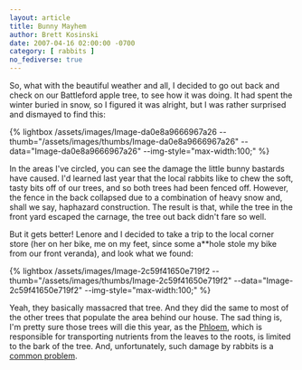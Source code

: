 ```yaml
---
layout: article
title: Bunny Mayhem
author: Brett Kosinski
date: 2007-04-16 02:00:00 -0700
category: [ rabbits ]
no_fediverse: true
---
```


So, what with the beautiful weather and all, I decided to go out back and check on our Battleford apple tree, to see how it was doing.  It had spent the winter buried in snow, so I figured it was alright, but I was rather surprised and dismayed to find this:

{% lightbox /assets/images/Image-da0e8a9666967a26 --thumb="/assets/images/thumbs/Image-da0e8a9666967a26" --data="Image-da0e8a9666967a26" --img-style="max-width:100;" %}

In the areas I've circled, you can see the damage the little bunny bastards have caused.  I'd learned last year that the local rabbits like to chew the soft, tasty bits off of our trees, and so both trees had been fenced off.  However, the fence in the back collapsed due to a combination of heavy snow and, shall we say, haphazard construction.  The result is that, while the tree in the front yard escaped the carnage, the tree out back didn't fare so well.

But it gets better!  Lenore and I decided to take a trip to the local corner store (her on her bike, me on my feet, since some a**hole stole my bike from our front veranda), and look what we found:

{% lightbox /assets/images/Image-2c59f41650e719f2 --thumb="/assets/images/thumbs/Image-2c59f41650e719f2" --data="Image-2c59f41650e719f2" --img-style="max-width:100;" %}

Yeah, they basically massacred that tree.  And they did the same to most of the other trees that populate the area behind our house.  The sad thing is, I'm pretty sure those trees will die this year, as the [Phloem](http://en.wikipedia.org/wiki/Phloem), which is responsible for transporting nutrients from the leaves to the roots, is limited to the bark of the tree.  And, unfortunately, such damage by rabbits is a [common problem](http://www.extension.iastate.edu/Publications/WL47.pdf).

